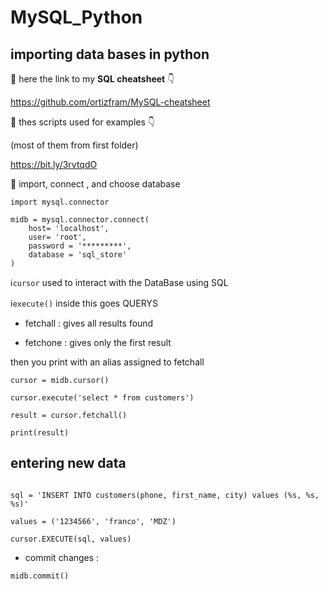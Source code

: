 # MySQL_Python
## importing data bases in python 
🌟 here the link to my **SQL cheatsheet** 👇

https://github.com/ortizfram/MySQL-cheatsheet

🔗 thes scripts used for examples 👇

(most of them from first folder)

https://bit.ly/3rvtqdO


🧮 import, connect , and choose database
```
import mysql.connector

midb = mysql.connector.connect(
    host= 'localhost',
    user= 'root',
    password = '*********',
    database = 'sql_store'
)
```
ℹ️`cursor` used to interact with the DataBase using SQL 

ℹ️`execute()` inside this goes QUERYS

- fetchall : gives all results found

- fetchone : gives only the first result

then you print with an alias assigned to fetchall
```
cursor = midb.cursor()

cursor.execute('select * from customers')

result = cursor.fetchall()

print(result)
```

## entering new data

```

sql = 'INSERT INTO customers(phone, first_name, city) values (%s, %s, %s)'

values = ('1234566', 'franco', 'MDZ')

cursor.EXECUTE(sql, values)

```
- commit changes :
```
midb.commit()
```
